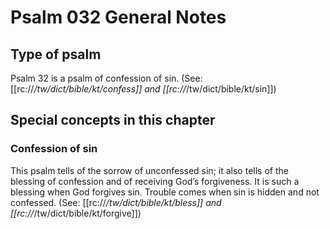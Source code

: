 # Psalm 032 General Notes
## Type of psalm

Psalm 32 is a psalm of confession of sin. (See: [[rc://*/tw/dict/bible/kt/confess]] and [[rc://*/tw/dict/bible/kt/sin]])

## Special concepts in this chapter

### Confession of sin
This psalm tells of the sorrow of unconfessed sin; it also tells of the blessing of confession and of receiving God’s forgiveness. It is such a blessing when God forgives sin. Trouble comes when sin is hidden and not confessed. (See: [[rc://*/tw/dict/bible/kt/bless]] and [[rc://*/tw/dict/bible/kt/forgive]])